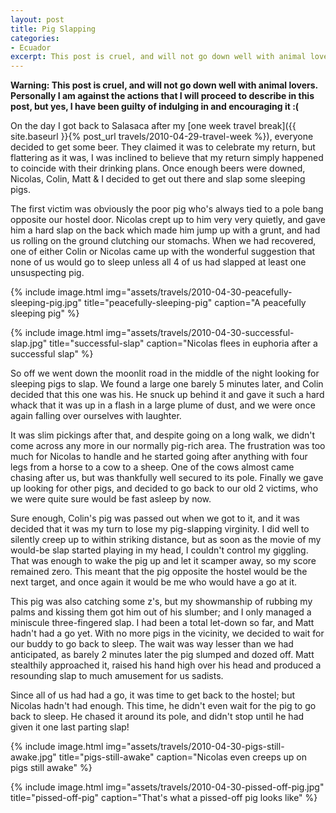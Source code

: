 ```yaml
---
layout: post
title: Pig Slapping
categories:
- Ecuador
excerpt: This post is cruel, and will not go down well with animal lovers. Personally I am against the actions that I will proceed to describe in this post, but yes, I have been guilty of indulging in and encouraging it.
---
```


**Warning: This post is cruel, and will not go down well with animal lovers.
Personally I am against the actions that I will proceed to describe in this
post, but yes, I have been guilty of indulging in and encouraging it :(**

On the day I got back to Salasaca after my [one week travel break]({{
site.baseurl }}{% post_url travels/2010-04-29-travel-week %}), everyone decided
to get some beer. They claimed it was to celebrate my return, but flattering as
it was, I was inclined to believe that my return simply happened to coincide
with their drinking plans. Once enough beers were downed, Nicolas, Colin, Matt &
I decided to get out there and slap some sleeping pigs.

The first victim was obviously the poor pig who's always tied to a pole bang
opposite our hostel door. Nicolas crept up to him very very quietly, and gave
him a hard slap on the back which made him jump up with a grunt, and had us
rolling on the ground clutching our stomachs. When we had recovered, one of
either Colin or Nicolas came up with the wonderful suggestion that none of us
would go to sleep unless all 4 of us had slapped at least one unsuspecting pig.

{% include image.html
    img="assets/travels/2010-04-30-peacefully-sleeping-pig.jpg"
    title="peacefully-sleeping-pig"
    caption="A peacefully sleeping pig" %}

{% include image.html
    img="assets/travels/2010-04-30-successful-slap.jpg"
    title="successful-slap"
    caption="Nicolas flees in euphoria after a successful slap" %}

So off we went down the moonlit road in the middle of the night looking for
sleeping pigs to slap. We found a large one barely 5 minutes later, and Colin
decided that this one was his. He snuck up behind it and gave it such a hard
whack that it was up in a flash in a large plume of dust, and we were once again
falling over ourselves with laughter.

It was slim pickings after that, and despite going on a long walk, we didn't
come across any more in our normally pig-rich area. The frustration was too much
for Nicolas to handle and he started going after anything with four legs from a
horse to a cow to a sheep. One of the cows almost came chasing after us, but was
thankfully well secured to its pole. Finally we gave up looking for other pigs,
and decided to go back to our old 2 victims, who we were quite sure would be
fast asleep by now.

Sure enough, Colin's pig was passed out when we got to it, and it was decided
that it was my turn to lose my pig-slapping virginity. I did well to silently
creep up to within striking distance, but as soon as the movie of my would-be
slap started playing in my head, I couldn't control my giggling. That was enough
to wake the pig up and let it scamper away, so my score remained zero. This
meant that the pig opposite the hostel would be the next target, and once again
it would be me who would have a go at it.

This pig was also catching some z's, but my showmanship of rubbing my palms and
kissing them got him out of his slumber; and I only managed a miniscule
three-fingered slap. I had been a total let-down so far, and Matt hadn't had a
go yet. With no more pigs in the vicinity, we decided to wait for our buddy to
go back to sleep. The wait was way lesser than we had anticipated, as barely 2
minutes later the pig slumped and dozed off. Matt stealthily approached it,
raised his hand high over his head and produced a resounding slap to much
amusement for us sadists.

Since all of us had had a go, it was time to get back to the hostel; but Nicolas
hadn't had enough. This time, he didn't even wait for the pig to go back to
sleep. He chased it around its pole, and didn't stop until he had given it one
last parting slap!

{% include image.html
    img="assets/travels/2010-04-30-pigs-still-awake.jpg"
    title="pigs-still-awake"
    caption="Nicolas even creeps up on pigs still awake" %}

{% include image.html
    img="assets/travels/2010-04-30-pissed-off-pig.jpg"
    title="pissed-off-pig"
    caption="That's what a pissed-off pig looks like" %}
